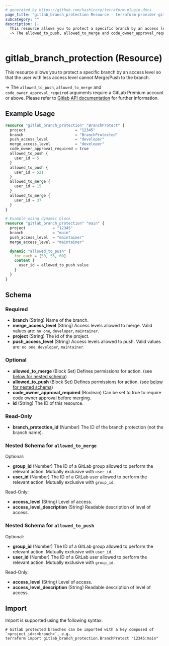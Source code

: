 ```yaml
---
# generated by https://github.com/hashicorp/terraform-plugin-docs
page_title: "gitlab_branch_protection Resource - terraform-provider-gitlab"
subcategory: ""
description: |-
  This resource allows you to protect a specific branch by an access level so that the user with less access level cannot Merge/Push to the branch.
  -> The allowed_to_push, allowed_to_merge and code_owner_approval_required arguments require a GitLab Premium account or above.  Please refer to Gitlab API documentation https://docs.gitlab.com/ee/api/protected_branches.html for further information.
---
```


# gitlab_branch_protection (Resource)

This resource allows you to protect a specific branch by an access level so that the user with less access level cannot Merge/Push to the branch.

-> The `allowed_to_push`, `allowed_to_merge` and `code_owner_approval_required` arguments require a GitLab Premium account or above.  Please refer to [Gitlab API documentation](https://docs.gitlab.com/ee/api/protected_branches.html) for further information.

## Example Usage

```terraform
resource "gitlab_branch_protection" "BranchProtect" {
  project                      = "12345"
  branch                       = "BranchProtected"
  push_access_level            = "developer"
  merge_access_level           = "developer"
  code_owner_approval_required = true
  allowed_to_push {
    user_id = 5
  }
  allowed_to_push {
    user_id = 521
  }
  allowed_to_merge {
    user_id = 15
  }
  allowed_to_merge {
    user_id = 37
  }
}

# Example using dynamic block
resource "gitlab_branch_protection" "main" {
  project            = "12345"
  branch             = "main"
  push_access_level  = "maintainer"
  merge_access_level = "maintainer"

  dynamic "allowed_to_push" {
    for_each = [50, 55, 60]
    content {
      user_id = allowed_to_push.value
    }
  }
}
```

<!-- schema generated by tfplugindocs -->
## Schema

### Required

- **branch** (String) Name of the branch.
- **merge_access_level** (String) Access levels allowed to merge. Valid values are: `no one`, `developer`, `maintainer`.
- **project** (String) The id of the project.
- **push_access_level** (String) Access levels allowed to push. Valid values are: `no one`, `developer`, `maintainer`.

### Optional

- **allowed_to_merge** (Block Set) Defines permissions for action. (see [below for nested schema](#nestedblock--allowed_to_merge))
- **allowed_to_push** (Block Set) Defines permissions for action. (see [below for nested schema](#nestedblock--allowed_to_push))
- **code_owner_approval_required** (Boolean) Can be set to true to require code owner approval before merging.
- **id** (String) The ID of this resource.

### Read-Only

- **branch_protection_id** (Number) The ID of the branch protection (not the branch name).

<a id="nestedblock--allowed_to_merge"></a>
### Nested Schema for `allowed_to_merge`

Optional:

- **group_id** (Number) The ID of a GitLab group allowed to perform the relevant action. Mutually exclusive with `user_id`.
- **user_id** (Number) The ID of a GitLab user allowed to perform the relevant action. Mutually exclusive with `group_id`.

Read-Only:

- **access_level** (String) Level of access.
- **access_level_description** (String) Readable description of level of access.


<a id="nestedblock--allowed_to_push"></a>
### Nested Schema for `allowed_to_push`

Optional:

- **group_id** (Number) The ID of a GitLab group allowed to perform the relevant action. Mutually exclusive with `user_id`.
- **user_id** (Number) The ID of a GitLab user allowed to perform the relevant action. Mutually exclusive with `group_id`.

Read-Only:

- **access_level** (String) Level of access.
- **access_level_description** (String) Readable description of level of access.

## Import

Import is supported using the following syntax:

```shell
# Gitlab protected branches can be imported with a key composed of `<project_id>:<branch>`, e.g.
terraform import gitlab_branch_protection.BranchProtect "12345:main"
```
